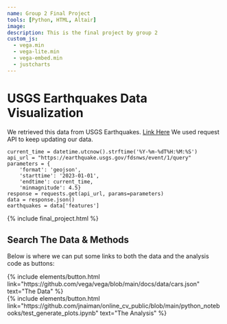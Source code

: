 ```yaml
---
name: Group 2 Final Project
tools: [Python, HTML, Altair]
image: 
description: This is the final project by group 2
custom_js:
  - vega.min
  - vega-lite.min
  - vega-embed.min
  - justcharts
---
```



# USGS Earthquakes Data Visualization

We retrieved this data from USGS Earthquakes. [Link Here](https://www.usgs.gov/programs/earthquake-hazards/earthquakes) We used request API to keep updating our data.
```
current_time = datetime.utcnow().strftime('%Y-%m-%dT%H:%M:%S')
api_url = "https://earthquake.usgs.gov/fdsnws/event/1/query"
parameters = {
    'format': 'geojson',  
    'starttime': '2023-01-01',  
    'endtime': current_time,  
    'minmagnitude': 4.5}
response = requests.get(api_url, params=parameters)
data = response.json()
earthquakes = data['features']
```
{% include final_project.html %}





## Search The Data & Methods

Below is where we can put some links to both the data and the analysis code as buttons:


<div class="left">
{% include elements/button.html link="https://github.com/vega/vega/blob/main/docs/data/cars.json" text="The Data" %}
</div>

<div class="right">
{% include elements/button.html link="https://github.com/jnaiman/online_cv_public/blob/main/python_notebooks/test_generate_plots.ipynb" text="The Analysis" %}
</div>

